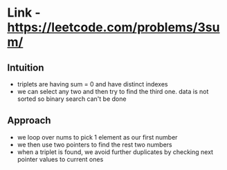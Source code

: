 # Link - https://leetcode.com/problems/3sum/

## Intuition 
- triplets are having sum = 0 and have distinct indexes 
- we can select any two and then try to find the third one. data is not sorted so binary search can't be done 

## Approach 
- we loop over nums to pick 1 element as our first number 
- we then use two pointers to find the rest two numbers 
- when a triplet is found, we avoid further duplicates by checking next pointer values to current ones 